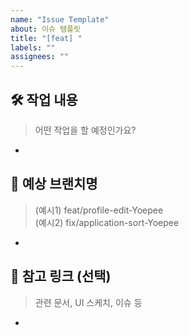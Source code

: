 ```yaml
---
name: "Issue Template"
about: 이슈 템플릿
title: "[feat] "
labels: ""
assignees: ""
---
```


## 🛠️ 작업 내용
> 어떤 작업을 할 예정인가요?
-

## 🧩 예상 브랜치명
> (예시1) feat/profile-edit-Yoepee\
> (예시2) fix/application-sort-Yoepee
-

## 📎 참고 링크 (선택)
> 관련 문서, UI 스케치, 이슈 등
-
